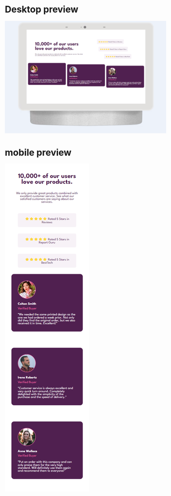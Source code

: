 # Desktop preview
![Desktop Preview](https://github.com/Hashan099/Product-Review-Page-HTML-CSS/blob/master/Preview/desktop%20view.png)

# mobile preview

![Desktop Preview](https://github.com/Hashan099/Product-Review-Page-HTML-CSS/blob/master/Preview/mobile%20view.png)
